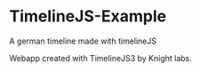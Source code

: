 # TimelineJS-Example
A german timeline made with timelineJS 


Webapp created with TimelineJS3 by Knight labs.
